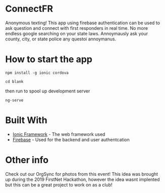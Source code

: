 # ConnectFR
Anonymous texting! This app using firebase authentication can be used to ask question and connect with first responders in real time. No more endless google searching on your state laws. Annoymausly ask your county, city, or state police any questoi annoymanus. 

# How to start the app
```
npm install -g ionic cordova
```

```
cd blank
```

then run to spool up development server
```
ng-serve
```

# Built With
* [Ionic Framework](https://ionicframework.com/docs) - The web framework used
* [Firebase](https://firebase.google.com/) - Used for the backend and user authentcation

# Other info
Check out our OrgSync for photos from this event! This idea was brought up during the 2019 FirstNet Hackathon, however the idea wasnt implented but this can be a great project to work on as a club!
